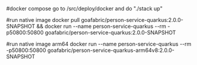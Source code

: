 #docker compose
go to /src/deploy/docker and do "./stack up"

#run native image
docker pull goafabric/person-service-quarkus:2.0.0-SNAPSHOT && docker run --name person-service-quarkus --rm -p50800:50800 goafabric/person-service-quarkus:2.0.0-SNAPSHOT

#run native image arm64
docker run --name person-service-quarkus --rm -p50800:50800 goafabric/person-service-quarkus-arm64v8:2.0.0-SNAPSHOT

